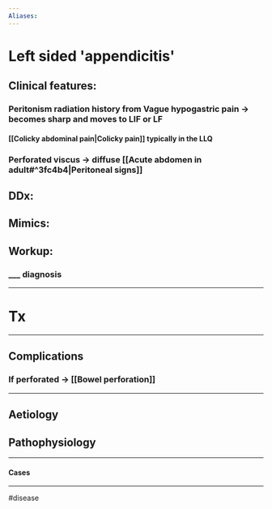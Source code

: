 ```yaml
---
Aliases:
---
```

# Left sided 'appendicitis'
## Clinical features:
### Peritonism radiation history from Vague hypogastric pain -> becomes sharp and moves to LIF or LF 
#### [[Colicky abdominal pain|Colicky pain]] typically in the LLQ
### Perforated viscus -> diffuse [[Acute abdomen in adult#^3fc4b4|Peritoneal signs]]
## DDx:
###
## Mimics:
###
## Workup:
### ___ diagnosis
---
# Tx

---
## Complications
### If perforated -> [[Bowel perforation]]

---
## Aetiology
## Pathophysiology

---
#### Cases


---
#disease 